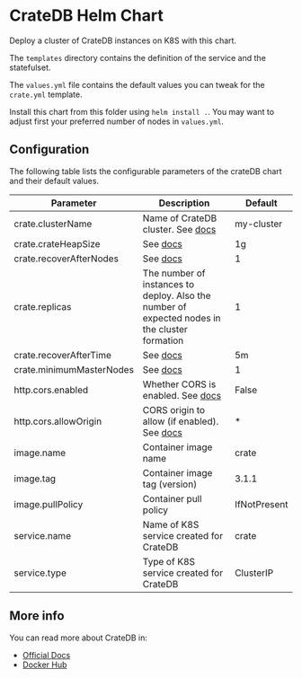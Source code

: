 # CrateDB Helm Chart

Deploy a cluster of CrateDB instances on K8S with this chart.

The `templates` directory contains the definition of the service and the statefulset.

The `values.yml` file contains the default values you can tweak for the `crate.yml` template.

Install this chart from this folder using `helm install .`.
You may want to adjust first your preferred number of nodes in `values.yml`.

## Configuration

The following table lists the configurable parameters of the crateDB chart and their default values.

| Parameter | Description | Default |
| --------- | ----------- | ------- |
| crate.clusterName | Name of CrateDB cluster. See [docs](https://crate.io/docs/crate/guide/en/latest/scaling/multi-node-setup.html#id3) | my-cluster |
| crate.crateHeapSize | See [docs](https://crate.io/docs/crate/reference/en/latest/config/environment.html) | 1g |
| crate.recoverAfterNodes | See [docs](https://crate.io/docs/crate/guide/en/latest/scaling/multi-node-setup.html#gateway-configuration) | 1 |
| crate.replicas | The number of instances to deploy. Also the number of expected nodes in the cluster formation | 1 |
| crate.recoverAfterTime | See [docs](https://crate.io/docs/crate/guide/en/latest/scaling/multi-node-setup.html#gateway-configuration) | 5m |
| crate.minimumMasterNodes | See [docs](https://crate.io/docs/crate/guide/en/latest/scaling/multi-node-setup.html#id8) | 1 |
| http.cors.enabled | Whether CORS is enabled. See [docs](https://crate.io/docs/crate/reference/en/latest/config/node.html#cross-origin-resource-sharing-cors) | False |
| http.cors.allowOrigin | CORS origin to allow (if enabled). See [docs](https://crate.io/docs/crate/reference/en/latest/config/node.html#cross-origin-resource-sharing-cors) | * |
| image.name | Container image name | crate |
| image.tag | Container image tag (version) | 3.1.1 |
| image.pullPolicy | Container pull policy | IfNotPresent |
| service.name | Name of K8S service created for CrateDB | crate |
| service.type | Type of K8S service created for CrateDB | ClusterIP |

## More info

You can read more about CrateDB in:

- [Official Docs](https://crate.io/docs/)
- [Docker Hub](https://hub.docker.com/_/crate/)
